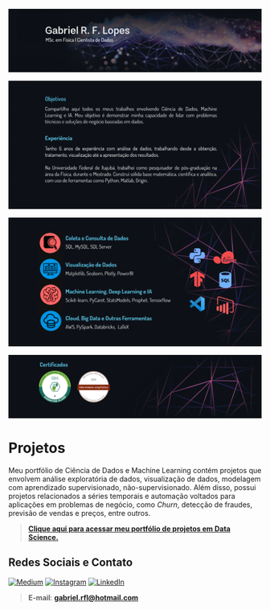 <p align="center">
  <img src="git_cover.png" >
</p>

<p align="center">
  <img src="p1_exp.png" >
</p>

<p align="center">
  <img src="p2_hab.png" >
</p>

<p align="center">
  <img src="p3_cert.png" >
</p>

# Projetos

Meu portfólio de Ciência de Dados e Machine Learning contém projetos que envolvem análise exploratória de dados, visualização de dados, modelagem com aprendizado supervisionado, não-supervisionado. Além disso, possui projetos relacionados a séries temporais e automação voltados para aplicações em problemas de negócio, como _Churn_, detecção de fraudes, previsão de vendas e preços, entre outros.

> [**Clique aqui para acessar meu portfólio de projetos em Data Science.**](https://github.com/gabrielrflopes/Data-Science-Portfolio)

## Redes Sociais e Contato

 [![Medium](https://img.shields.io/badge/Medium-12100E?style=for-the-badge&logo=medium&logoColor=white)](https://medium.com/@grflopes)
 [![Instagram](https://img.shields.io/badge/Instagram-%23E4405F.svg?style=for-the-badge&logo=Instagram&logoColor=white)](https://www.instagram.com/gabrielr.lopes/)
 [![LinkedIn](https://img.shields.io/badge/linkedin-%230077B5.svg?style=for-the-badge&logo=linkedin&logoColor=white)](https://www.linkedin.com/in/gabrielrflopes/)

> **E-mail**: **gabriel.rfl@hotmail.com**
